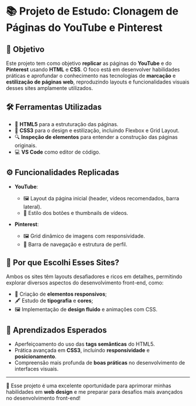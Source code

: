 # 📚 Projeto de Estudo: Clonagem de Páginas do YouTube e Pinterest

## 🎯 Objetivo

Este projeto tem como objetivo **replicar** as páginas do **YouTube** e do **Pinterest** usando **HTML** e **CSS**. O foco está em desenvolver habilidades práticas e aprofundar o conhecimento nas tecnologias de **marcação** e **estilização de páginas web**, reproduzindo layouts e funcionalidades visuais desses sites amplamente utilizados.

## 🛠️ Ferramentas Utilizadas

- 📝 **HTML5** para a estruturação das páginas.
- 🎨 **CSS3** para o design e estilização, incluindo Flexbox e Grid Layout.
- 🔍 **Inspeção de elementos** para entender a construção das páginas originais.
- 💻 **VS Code** como editor de código.

## ⚙️ Funcionalidades Replicadas

- **YouTube**:
  - 🖼️ Layout da página inicial (header, vídeos recomendados, barra lateral).
  - 🎯 Estilo dos botões e thumbnails de vídeos.
  
- **Pinterest**:
  - 🖼️ Grid dinâmico de imagens com responsividade.
  - 📂 Barra de navegação e estrutura de perfil.

## 🤔 Por que Escolhi Esses Sites?

Ambos os sites têm layouts desafiadores e ricos em detalhes, permitindo explorar diversos aspectos do desenvolvimento front-end, como:

- 📱 Criação de **elementos responsivos**;
- 🖋️ Estudo de **tipografia** e **cores**;
- 🖼️ Implementação de **design fluido** e animações com CSS.

## 🚀 Aprendizados Esperados

- Aperfeiçoamento do uso das **tags semânticas** do HTML5.
- Prática avançada em **CSS3**, incluindo **responsividade** e **posicionamento**.
- Compreensão mais profunda de **boas práticas** no desenvolvimento de interfaces visuais.

---

🎉 Esse projeto é uma excelente oportunidade para aprimorar minhas habilidades em **web design** e me preparar para desafios mais avançados no desenvolvimento front-end!
